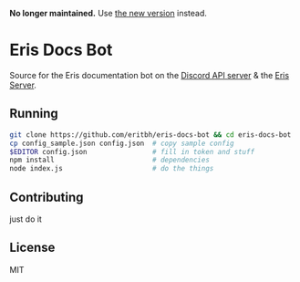 **No longer maintained.** Use [the new version](https://github.com/DonovanDMC/ErisDocsBot) instead.

# Eris Docs Bot

Source for the Eris documentation bot on the [Discord API server](https://discord.gg/discord-api "Join") & the [Eris Server](https://discord.gg/eris "Join").

## Running

```bash
git clone https://github.com/eritbh/eris-docs-bot && cd eris-docs-bot
cp config_sample.json config.json  # copy sample config
$EDITOR config.json                # fill in token and stuff
npm install                        # dependencies
node index.js                      # do the things
```

## Contributing

just do it

## License

MIT
